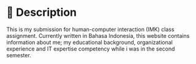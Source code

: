 # 📃 Description
This is my submission for human-computer interaction (IMK) class assignment. Currently written in Bahasa Indonesia, this website contains information about me; my educational background, organizational experience and IT expertise competency while i was in the second semester.
